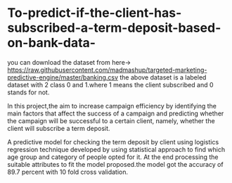 # To-predict-if-the-client-has-subscribed-a-term-deposit-based-on-bank-data-
you can download the dataset from here-> https://raw.githubusercontent.com/madmashup/targeted-marketing-predictive-engine/master/banking.csv
the above dataset is a labeled dataset with 2 class 0 and 1.where 1 means the client subscribed and 0 stands for not.

In  this  project,the aim  to increase  campaign  efficiency  by  identifying  the  main  factors 
that  affect  the  success  of  a  campaign  and  predicting  whether  the  campaign  will  be 
successful to a certain client, namely, whether the client will subscribe a term deposit.

A predictive model for checking the term deposit by client using logistics regression technique developed by using statistical approach to find which age group and category of people opted for it. At the end processing the suitable attributes to fit the model proposed.the model got the accuracy of 89.7 percent with 10 fold cross validation.
